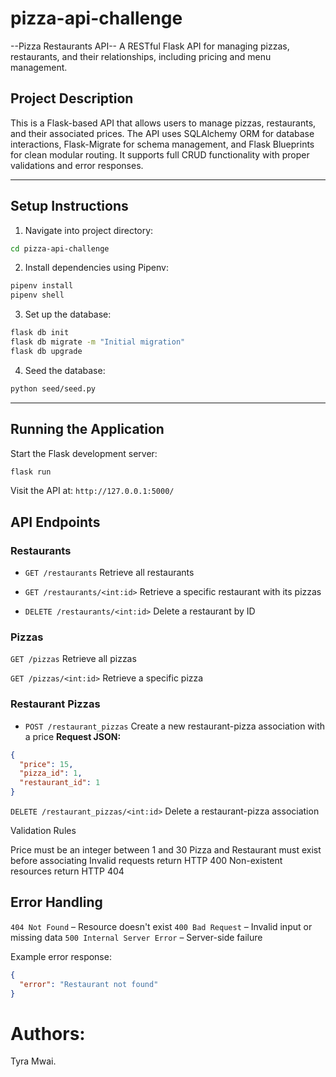 # pizza-api-challenge

--Pizza Restaurants API--
A RESTful Flask API for managing pizzas, restaurants, and their relationships, including pricing and menu management.


## Project Description

This is a Flask-based API that allows users to manage pizzas, restaurants, and their associated prices. The API uses SQLAlchemy ORM for database interactions, Flask-Migrate for schema management, and Flask Blueprints for clean modular routing. It supports full CRUD functionality with proper validations and error responses.

---

## Setup Instructions

1. Navigate into project directory:

```bash
cd pizza-api-challenge
```

2. Install dependencies using Pipenv:

```bash
pipenv install
pipenv shell
```

3. Set up the database:

```bash
flask db init
flask db migrate -m "Initial migration"
flask db upgrade
```

4. Seed the database:

```bash
python seed/seed.py
```

---

## Running the Application

Start the Flask development server:

```bash
flask run
```

Visit the API at:
`http://127.0.0.1:5000/`

## API Endpoints

### Restaurants

* `GET /restaurants`
  Retrieve all restaurants

* `GET /restaurants/<int:id>`
  Retrieve a specific restaurant with its pizzas

* `DELETE /restaurants/<int:id>`
  Delete a restaurant by ID

### Pizzas

 `GET /pizzas`
  Retrieve all pizzas

 `GET /pizzas/<int:id>`
  Retrieve a specific pizza

### Restaurant Pizzas

* `POST /restaurant_pizzas`
  Create a new restaurant-pizza association with a price
  **Request JSON:**

```json
{
  "price": 15,
  "pizza_id": 1,
  "restaurant_id": 1
}
```

 `DELETE /restaurant_pizzas/<int:id>`
  Delete a restaurant-pizza association


Validation Rules

 Price must be an integer between 1 and 30
 Pizza and Restaurant must exist before associating
 Invalid requests return HTTP 400
 Non-existent resources return HTTP 404

## Error Handling

`404 Not Found` – Resource doesn't exist
 `400 Bad Request` – Invalid input or missing data
 `500 Internal Server Error` – Server-side failure

Example error response:

```json
{
  "error": "Restaurant not found"
}
```
# Authors:
Tyra Mwai.



